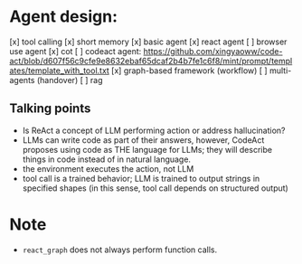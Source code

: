 # Agent design:
[x] tool calling
[x] short memory
[x] basic agent
[x] react agent
[ ] browser use agent
[x] cot
[ ] codeact agent: https://github.com/xingyaoww/code-act/blob/d607f56c9cfe9e8632ebaf65dcaf2b4b7fe1c6f8/mint/prompt/templates/template_with_tool.txt
[x] graph-based framework (workflow)
[ ] multi-agents (handover)
[ ] rag

## Talking points
* Is ReAct a concept of LLM performing action or address hallucination?
* LLMs can write code as part of their answers, however, CodeAct proposes using code as THE language for LLMs; they will describe things in code instead of in natural language.
* the environment executes the action, not LLM
* tool call is a trained behavior; LLM is trained to output strings in specified shapes (in this sense, tool call depends on structured output)

# Note
* `react_graph` does not always perform function calls.